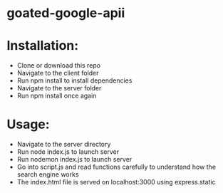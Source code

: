 # goated-google-apii

# Installation:
* Clone or download this repo
* Navigate to the client folder
* Run npm install to install dependencies
* Navigate to the server folder
* Run npm install once again

# Usage:
* Navigate to the server directory
* Run node index.js to launch server
* Run nodemon index.js to launch server
* Go into script.js and read functions carefully to understand how the search engine works
* The index.html file is served on localhost:3000 using express.static

